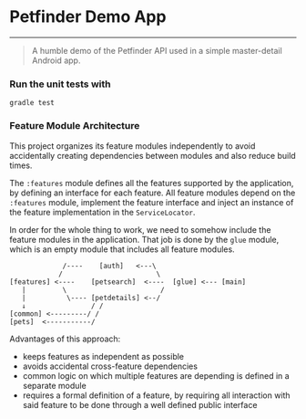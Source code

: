 # Petfinder Demo App

------
> A humble demo of the Petfinder API used in a simple master-detail Android app.

### Run the unit tests with
`gradle test`

### Feature Module Architecture
This project organizes its feature modules independently to avoid accidentally 
creating dependencies between modules and also reduce build times.

The `:features` module defines all the features supported by the application, by defining an 
interface for each feature. All feature modules depend on the `:features` module, implement 
the feature interface and inject an instance of the feature implementation in the `ServiceLocator`.

In order for the whole thing to work, we need to somehow include the feature modules in the 
application. That job is done by the `glue` module, which is an empty module that includes all 
feature modules.

```
             /----    [auth]   <---\
            /                       \
[features] <----    [petsearch]  <----  [glue] <--- [main]
   |         \                       / 
   |          \---- [petdetails] <--/
   ↓                / /
[common] <---------/ /
[pets]  <-----------/
```
Advantages of this approach:
 - keeps features as independent as possible
 - avoids accidental cross-feature dependencies
 - common logic on which multiple features are depending is defined in a separate module
 - requires a formal definition of a feature, by requiring all interaction with said feature to 
   be done through a well defined public interface